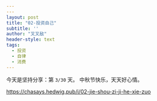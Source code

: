 ```yaml
---
---
layout: post
title: "02-投资自己"
subtitle: ''
author: "叉叉敌"
header-style: text
tags:
  - 投资
  - 自律
  - 消费
---
```




今天是坚持分享：第 `3/30` 天。
中秋节快乐，天天好心情。

https://chasays.hedwig.pub/i/02-jie-shou-zi-ji-he-xie-zuo

